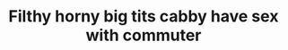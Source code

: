 ---
layout: post
title: Filthy horny big tits cabby have sex with commuter
duration: '05:06'
view: 275
rate: 2
video: 'http://fantasti.cc/embed/761193/'
category:
 - blonde
 - blowjob
 - busty
 - cab
 - curvy
 - outdoor
 - rough
tags: 
 - big-tits
 - sucked
 - fucked
priority: 0.9
changefreq: daily
---
